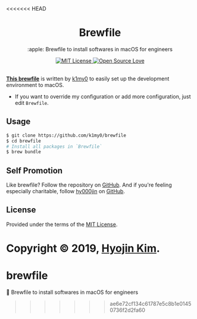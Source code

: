 <<<<<<< HEAD
<div align="center">
  <h1>Brewfile</h1>
</div>

<p align="center">
  :apple: Brewfile to install softwares in macOS for engineers
</p>

<div align="center">
  <a href="https://opensource.org/licenses/mit-license.php">
    <img alt="MIT License" src="https://badges.frapsoft.com/os/mit/mit.svg?v=103" />
  </a>
  <a href="https://github.com/ellerbrock/open-source-badge/">
    <img alt="Open Source Love" src="https://badges.frapsoft.com/os/v1/open-source.svg?v=103" />
  </a>
</div>

<br />

[**This brewfile**](https://github.com/k1my0/brewfile) is written by [k1my0](https://github.com/k1my0/) to easily set up the development environment to macOS.

- If you want to override my configuration or add more configuration, just edit `Brewfile`.


## Usage

```bash
$ git clone https://github.com/k1my0/brewfile
$ cd brewfile
# Install all packages in `Brewfile`
$ brew bundle
```


## Self Promotion

Like brewfile? Follow the repository on [GitHub](https://github.com/k1my0/brewfile). And if you're feeling especially charitable, follow [hy000jin](https://hy000jin.com) on [GitHub](https://github.com/hy000jin).


## License

Provided under the terms of the [MIT License](https://github.com/k1my0/brewfile/blob/master/LICENSE).

Copyright © 2019, [Hyojin Kim](http://hyooojin.kim).
=======
# brewfile
🍎 Brewfile to install softwares in macOS for engineers
>>>>>>> ae6e72cf134c61787e5c8b1e01450736f2d2fa60
